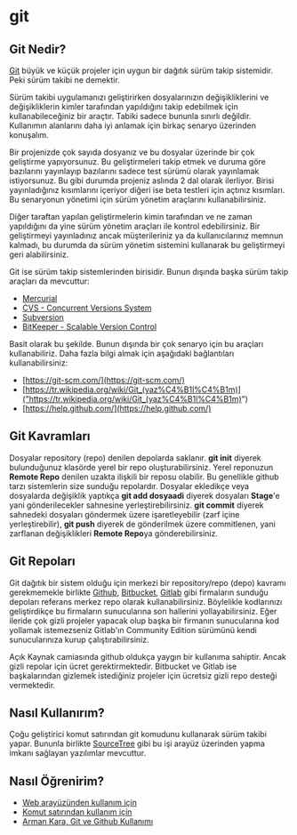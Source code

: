 # git

## Git Nedir?

[Git](https://git-scm.com/) büyük ve küçük projeler için uygun bir dağıtık
sürüm takip sistemidir. Peki sürüm takibi ne demektir.

Sürüm takibi uygulamanızı geliştirirken dosyalarınızın değişikliklerini ve
değişikliklerin kimler tarafından yapıldığını takip edebilmek için
kullanabileceğiniz bir araçtır. Tabiki sadece bununla sınırlı değildir.
Kullanımın alanlarını daha iyi anlamak için birkaç senaryo üzerinden konuşalım.

Bir projenizde çok sayıda dosyanız ve bu dosyalar üzerinde bir çok geliştirme
yapıyorsunuz. Bu geliştirmeleri takip etmek ve duruma göre bazılarını yayınlayıp
bazılarını sadece test sürümü olarak yayınlamak istiyorsunuz. Bu gibi durumda
projeniz aslında 2 dal olarak ilerliyor. Birisi yayınladığınız kısımlarını
içeriyor diğeri ise beta testleri için açtınız kısımları. Bu senaryonun yönetimi
için sürüm yönetim araçlarını kullanabilirsiniz.

Diğer taraftan yapılan geliştirmelerin kimin tarafından ve ne zaman yapıldığını
da yine sürüm yönetim araçları ile kontrol edebilirsiniz. Bir geliştirmeyi
yayınladınız ancak müşterileriniz ya da kullanıcılarınız memnun kalmadı, bu
durumda da sürüm yönetim sistemini kullanarak bu geliştirmeyi geri alabilirsiniz.

Git ise sürüm takip sistemlerinden birisidir. Bunun dışında başka sürüm takip
araçları da mevcuttur:

 * [Mercurial](https://www.mercurial-scm.org/)
 * [CVS - Concurrent Versions System](http://www.nongnu.org/cvs/)
 * [Subversion](https://subversion.apache.org/)
 * [BitKeeper - Scalable Version Control](http://www.bitkeeper.org/)


Basit olarak bu şekilde. Bunun dışında bir çok senaryo için bu araçları
kullanabiliriz. Daha fazla bilgi almak için aşağıdaki bağlantıları
kullanabilirsiniz:

 * [https://git-scm.com/](https://git-scm.com/)
 * [https://tr.wikipedia.org/wiki/Git_(yaz%C4%B1l%C4%B1m)]("https://tr.wikipedia.org/wiki/Git_(yaz%C4%B1l%C4%B1m)")
 * [https://help.github.com/](https://help.github.com/)


## Git Kavramları

Dosyalar repository (repo) denilen depolarda saklanır. **git init** diyerek bulunduğunuz klasörde yerel bir repo oluşturabilirsiniz. Yerel reponuzun **Remote Repo** denilen uzakta ilişkili bir reposu olabilir. Bu genellikle github tarzı sistemlerin size sunduğu repolardır. Dosyalar ekledikçe veya dosyalarda değişiklik yaptıkça **git add dosyaadi** diyerek dosyaları **Stage**'e yani gönderilecekler sahnesine yerleştirebilirsiniz. **git commit** diyerek sahnedeki dosyaları göndermek üzere işaretleyebilir (zarf içine yerleştirebilir), **git push** diyerek de gönderilmek üzere commitlenen, yani zarflanan değişiklikleri **Remote Repo**ya gönderebilirsiniz.

## Git Repoları

Git dağıtık bir sistem olduğu için merkezi bir repository/repo (depo) kavramı gerekmemekle birlikte [Github](https://github.com), [Bitbucket](https://bitbucket.org), [Gitlab](https://about.gitlab.com/) gibi firmaların sunduğu depoları referans merkez repo olarak kullanabilirsiniz. Böylelikle kodlarınızı geliştirdikçe bu firmaların sunucularına son hallerini yollayabilirsiniz. Eğer ileride çok gizli projeler yapacak olup başka bir firmanın sunucularına kod yollamak istemezseniz Gitlab'ın Community Edition sürümünü kendi sunucularınıza kurup çalıştırabilirsiniz.

Açık Kaynak camiasında github oldukça yaygın bir kullanıma sahiptir. Ancak gizli repolar için ücret gerektirmektedir. Bitbucket ve Gitlab ise başkalarından gizlemek istediğiniz projeler için ücretsiz gizli repo desteği vermektedir.

## Nasıl Kullanırım?

Çoğu geliştirici komut satırından git komudunu kullanarak sürüm takibi yapar. Bununla birlikte [SourceTree](https://www.sourcetreeapp.com/) gibi bu işi arayüz üzerinden yapma imkanı sağlayan yazılımlar mevcuttur.

## Nasıl Öğrenirim?

* [Web arayüzünden kullanım için](https://guides.github.com/activities/hello-world/)
* [Komut satırından kullanım için](https://try.github.io/levels/1/challenges/1)
* [Arman Kara, Git ve Github Kullanımı](http://www.dr.com.tr/Kitap/Git-ve-GitHub-Kullanimi/Arman-Kara/Egitim-Basvuru/Bilgisayar/urunno=0000000699363)

